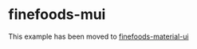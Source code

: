 # finefoods-mui

This example has been moved to [finefoods-material-ui](../../.././finefoods-material-ui)
